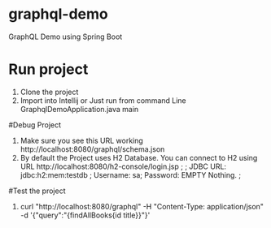 # graphql-demo
GraphQL Demo using Spring Boot


# Run project
1. Clone the project
2. Import into Intellij or Just run from command Line GraphqlDemoApplication.java main

#Debug Project
1. Make sure you see this URL working http://localhost:8080/graphql/schema.json
2. By default the Project uses H2 Database. You can connect to H2 using URL http://localhost:8080/h2-console/login.jsp ; ; JDBC URL: jdbc:h2:mem:testdb ; Username: sa; Password: EMPTY Nothing. ; 

#Test the project
1. curl "http://localhost:8080/graphql" -H "Content-Type: application/json" -d '{"query":"{findAllBooks{id title}}"}'
